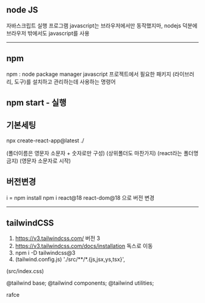 ## node JS 
자바스크립트 실행 프로그램
javascript는 브라우저에서만 동작했지마, nodejs 덕분에 브라우저 밖에서도 javascript를 사용

---

## npm 

npm : node package manager
javascript 프로젝트에서 필요한 패키지 (라이브러리, 도구)를 설치하고 관리하는데 사용하는 명령어

## npm start - 실행


## 기본세팅

npx create-react-app@latest ./

(폴더이름은 영문자 소문자 + 숫자로만 구성)
(상위폴더도 마찬가지)
(react라는 폴더명 금지)
(영문자 소문자로 시작)

## 버전변경
i = npm install
npm i react@18 react-dom@18 으로 버전 변경


---
##  tailwindCSS
1. https://v3.tailwindcss.com/ 버전 3 
2. https://v3.tailwindcss.com/docs/installation 독스로 이동
3. npm i -D tailwindcss@3
4. (tailwind.config.js)
 './src/**/*.{js,jsx,ys,tsx}',

 (src/index.css)

@tailwind base;
@tailwind components;
@tailwind utilities;

rafce